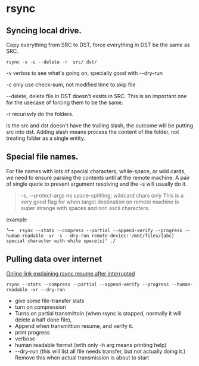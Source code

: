 # rsync


## Syncing local drive. 

Copy everything from SRC to DST, force everything in DST be the same as SRC.

```
rsync -v -c --delete -r  src/ dst/

```
-v verbos to see what's going on, specially good with --dry-run

-c only use check-sum, not modified time to skip file

--delete, delete file in DST doesn't exsits in SRC. This is an important one for the usecase of forcing them to be the same.

-r recurisvly do the folders. 

is the src and dst doesn't have the trailing slash, the outcome will be putting src into dst. Adding slash means process the content of the folder, not treating folder as a single entity.


## Special file names.

For file names with lots of special characters, while-space, or wild cards, we need to ensure parsing the contents until at the remote machine. A pair of single quote to prevent argument resolving and the -s will usually do it.

> -s, --protect-args          no space-splitting; wildcard chars only
This is a very good flag for when target destination on remote machine is super strange with spaces and non ascii characters. 

example 

```
╰─➤  rsync --stats --compress --partial --append-verify --progress --human-readable -vr -s --dry-run remote-deviec:'/mnt/files/[abc] special character with white space[s]' ./
```

## Pulling data over internet 


[Online link explaining rsync resume after interrupted](https://unix.stackexchange.com/questions/48298/can-rsync-resume-after-being-interrupted)


```
rsync --stats --compress --partial --append-verify --progress --human-readable -vr --dry-run
```

* give some file-transfer stats
* turn on compression
* Turns on partial transmittoin (when rsync is stopped, normally it will delete a half done file), 
* Append when transmittion resume, and verify it. 
* print progress
* verbose 
* human readable format (with only -h arg means printing help)
* --dry-run (this will list all file needs transfer, but not actually doing it.) Remove this when actual transmission is about to start